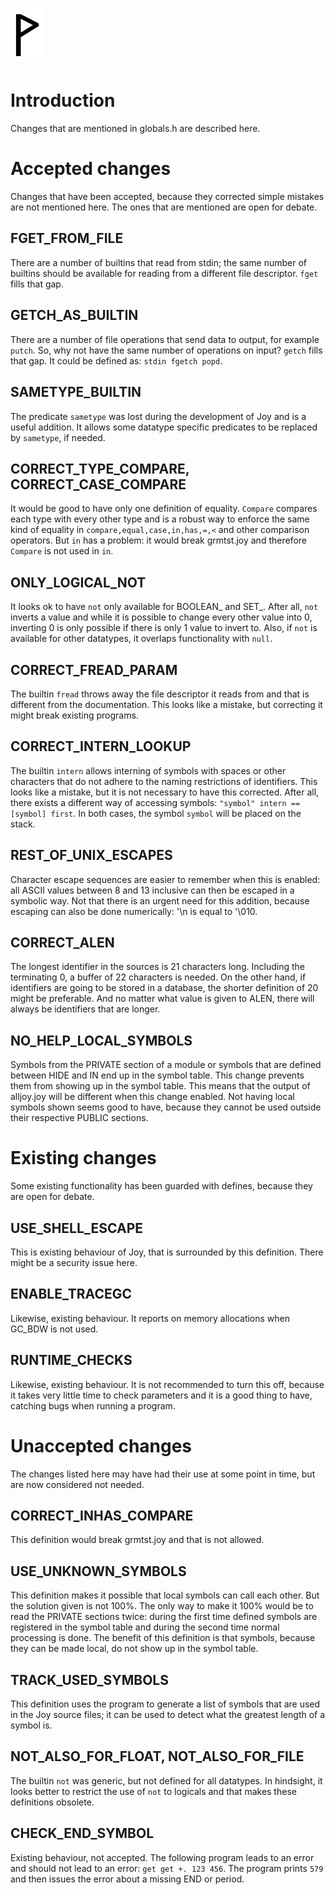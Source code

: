  ![](Wynn.PNG)
======================

Introduction
============

Changes that are mentioned in globals.h are described here.

Accepted changes
================

Changes that have been accepted, because they corrected simple mistakes are not
mentioned here. The ones that are mentioned are open for debate.

FGET_FROM_FILE
--------------

There are a number of builtins that read from stdin; the same number of builtins
should be available for reading from a different file descriptor. `fget` fills
that gap.

GETCH_AS_BUILTIN
----------------

There are a number of file operations that send data to output, for example `putch`.
So, why not have the same number of operations on input? `getch` fills that gap.
It could be defined as: `stdin fgetch popd`.

SAMETYPE_BUILTIN
----------------

The predicate `sametype` was lost during the development of Joy and is a useful
addition. It allows some datatype specific predicates to be replaced by `sametype`,
if needed.

CORRECT_TYPE_COMPARE, CORRECT_CASE_COMPARE
------------------------------------------

It would be good to have only one definition of equality. `Compare` compares each
type with every other type and is a robust way to enforce the same kind of equality
in `compare,equal,case,in,has,=,<` and other comparison operators. But `in` has
a problem: it would break grmtst.joy and therefore `Compare` is not used in `in`.

ONLY_LOGICAL_NOT
----------------

It looks ok to have `not` only available for BOOLEAN_ and SET_. After all, `not`
inverts a value and while it is possible to change every other value into 0,
inverting 0 is only possible if there is only 1 value to invert to. Also, if `not`
is available for other datatypes, it overlaps functionality with `null`.

CORRECT_FREAD_PARAM
-------------------

The builtin `fread` throws away the file descriptor it reads from and that is different
from the documentation. This looks like a mistake, but correcting it might break
existing programs.

CORRECT_INTERN_LOOKUP
---------------------

The builtin `intern` allows interning of symbols with spaces or other characters that
do not adhere to the naming restrictions of identifiers. This looks like a mistake,
but it is not necessary to have this corrected. After all, there exists a different way
of accessing symbols: `"symbol" intern == [symbol] first`. In both cases, the symbol
`symbol` will be placed on the stack.

REST_OF_UNIX_ESCAPES
--------------------

Character escape sequences are easier to remember when this is enabled: all ASCII
values between 8 and 13 inclusive can then be escaped in a symbolic way. Not that there
is an urgent need for this addition, because escaping can also be done numerically:
'\n is equal to '\010.

CORRECT_ALEN
------------

The longest identifier in the sources is 21 characters long. Including the terminating
0, a buffer of 22 characters is needed. On the other hand, if identifiers are going
to be stored in a database, the shorter definition of 20 might be preferable.  And no
matter what value is given to ALEN, there will always be identifiers that are longer.

NO_HELP_LOCAL_SYMBOLS
---------------------

Symbols from the PRIVATE section of a module or symbols that are defined between HIDE
and IN end up in the symbol table. This change prevents them from showing up in the
symbol table. This means that the output of alljoy.joy will be different when this
change enabled. Not having local symbols shown seems good to have, because they cannot
be used outside their respective PUBLIC sections.

Existing changes
================

Some existing functionality has been guarded with defines, because they are open for
debate.

USE_SHELL_ESCAPE
----------------

This is existing behaviour of Joy, that is surrounded by this definition. There might
be a security issue here.

ENABLE_TRACEGC
--------------

Likewise, existing behaviour. It reports on memory allocations when GC_BDW is not used.

RUNTIME_CHECKS
--------------

Likewise, existing behaviour. It is not recommended to turn this off, because it takes
very little time to check parameters and it is a good thing to have, catching bugs when
running a program.

Unaccepted changes
==================

The changes listed here may have had their use at some point in time, but are now
considered not needed.

CORRECT_INHAS_COMPARE
---------------------

This definition would break grmtst.joy and that is not allowed.

USE_UNKNOWN_SYMBOLS
-------------------

This definition makes it possible that local symbols can call each other. But the
solution given is not 100%. The only way to make it 100% would be to read the PRIVATE
sections twice: during the first time defined symbols are registered in the symbol table
and during the second time normal processing is done. The benefit of this definition is
that symbols, because they can be made local, do not show up in the symbol table.

TRACK_USED_SYMBOLS
------------------

This definition uses the program to generate a list of symbols that are used in the
Joy source files; it can be used to detect what the greatest length of a symbol is.

NOT_ALSO_FOR_FLOAT, NOT_ALSO_FOR_FILE
-------------------------------------

The builtin `not` was generic, but not defined for all datatypes. In hindsight,
it looks better to restrict the use of `not` to logicals and that makes these
definitions obsolete.

CHECK_END_SYMBOL
----------------

Existing behaviour, not accepted. The following program leads to an error and should
not lead to an error: `get get +. 123 456`. The program prints `579` and then issues
the error about a missing END or period.
